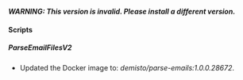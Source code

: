 ***WARNING: This version is invalid. Please install a different version.***


#### Scripts
##### ParseEmailFilesV2
- Updated the Docker image to: *demisto/parse-emails:1.0.0.28672*.